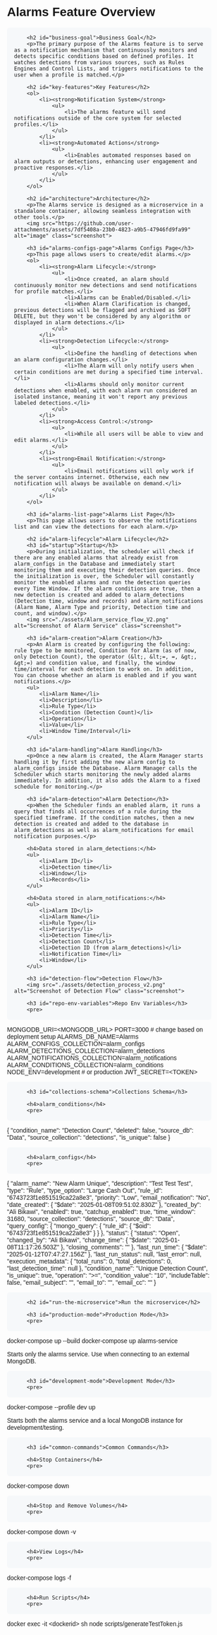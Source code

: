 <!DOCTYPE html>
<html lang="en">
<head>
    <meta charset="UTF-8">
    <meta name="viewport" content="width=device-width, initial-scale=1.0">
    <title>Alarms Feature Ohverview</title>
    <link rel="stylesheet" href="https://cdnjs.cloudflare.com/ajax/libs/github-markdown-css/5.1.0/github-markdown.min.css">
    <style>
        body {
            font-family: Arial, sans-serif;
        }
        .container {
            max-width: 1200px;
            margin: 0 auto;
            padding: 20px;
        }
        .screenshot {
            max-width: 100%;
            height: auto;
        }
        pre {
            background-color: #f6f8fa;
            border-radius: 6px;
            padding: 16px;
            overflow: auto;
        }
    </style>
</head>
<body>
    <div class="container markdown-body">
        <h1 id="alarms-feature-overview">Alarms Feature Overview</h1>

        <h2 id="business-goal">Business Goal</h2>
        <p>The primary purpose of the Alarms feature is to serve as a notification mechanism that continuously monitors and detects specific conditions based on defined profiles. It watches detections from various sources, such as Rules Engines and Control Lists, and triggers notifications to the user when a profile is matched.</p>

        <h2 id="key-features">Key Features</h2>
        <ol>
            <li><strong>Notification System</strong>
                <ul>
                    <li>The alarms feature will send notifications outside of the core system for selected profiles.</li>
                </ul>
            </li>
            <li><strong>Automated Actions</strong>
                <ul>
                    <li>Enables automated responses based on alarm outputs or detections, enhancing user engagement and proactive responses.</li>
                </ul>
            </li>
        </ol>

        <h2 id="architecture">Architecture</h2>
        <p>The Alarms service is designed as a microservice in a standalone container, allowing seamless integration with other tools.</p>
        <img src="https://github.com/user-attachments/assets/7df5408a-23b0-4823-a9b5-47946fd9fa99" alt="image" class="screenshot">

        <h3 id="alarms-configs-page">Alarms Configs Page</h3>
        <p>This page allows users to create/edit alarms.</p>
        <ol>
            <li><strong>Alarm Lifecycle:</strong>
                <ul>
                    <li>Once created, an alarm should continuously monitor new detections and send notifications for profile matches.</li>
                    <li>Alarms can be Enabled/Disabled.</li>
                    <li>When Alarm Clarification is changed, previous detections will be flagged and archived as SOFT DELETE, but they won't be considered by any algorithm or displayed in alarm detections.</li>
                </ul>
            </li>
            <li><strong>Detection Lifecycle:</strong>
                <ul>
                    <li>Define the handling of detections when an alarm configuration changes.</li>
                    <li>The Alarm will only notify users when certain conditions are met during a specified time interval.</li>
                    <li>Alarms should only monitor current detections when enabled, with each alarm run considered an isolated instance, meaning it won't report any previous labeled detections.</li>
                </ul>
            </li>
            <li><strong>Access Control:</strong>
                <ul>
                    <li>While all users will be able to view and edit alarms.</li>
                </ul>
            </li>
            <li><strong>Email Notification:</strong>
                <ul>
                    <li>Email notifications will only work if the server contains internet. Otherwise, each new notification will always be available on demand.</li>
                </ul>
            </li>
        </ol>

        <h3 id="alarms-list-page">Alarms List Page</h3>
        <p>This page allows users to observe the notifications list and can view the detections for each alarm.</p>

        <h2 id="alarm-lifecycle">Alarm Lifecycle</h2>
        <h3 id="startup">Startup</h3>
        <p>During initialization, the scheduler will check if there are any enabled alarms that already exist from alarm_configs in the Database and immediately start monitoring them and executing their detection queries. Once the initialization is over, the Scheduler will constantly monitor the enabled alarms and run the detection queries every Time Window. If the alarm conditions are true, then a new detection is created and added to alarm_detections (Detection time, window and records) and alarm_notifications (Alarm Name, Alarm Type and priority, Detection time and count, and window).</p>
        <img src="./assets/Alarm_service_flow_V2.png" alt="Screenshot of Alarm Service" class="screenshot">

        <h3 id="alarm-creation">Alarm Creation</h3>
        <p>An Alarm is created by configuring the following: rule type to be monitored, Condition for Alarm (as of now, only Detection Count), the operator (&lt;, &lt;=, =, &gt;, &gt;=) and condition value, and finally, the window time/interval for each detection to work on. In addition, You can choose whether an alarm is enabled and if you want notifications.</p>
        <ul>
            <li>Alarm Name</li>
            <li>Description</li>
            <li>Rule Type</li>
            <li>Condition (Detection Count)</li>
            <li>Operation</li>
            <li>Value</li>
            <li>Window Time/Interval</li>
        </ul>

        <h3 id="alarm-handling">Alarm Handling</h3>
        <p>Once a new alarm is created, the Alarm Manager starts handling it by first adding the new alarm config to alarm_configs inside the Database. Alarm Manager calls the Scheduler which starts monitoring the newly added alarms immediately. In addition, it also adds the Alarm to a fixed schedule for monitoring.</p>

        <h3 id="alarm-detection">Alarm Detection</h3>
        <p>When the Scheduler finds an enabled alarm, it runs a query that finds all occurrences of a rule during the specified timeframe. If the condition matches, then a new detection is created and added to the database in alarm_detections as well as alarm_notifications for email notification purposes.</p>

        <h4>Data stored in alarm_detections:</h4>
        <ul>
            <li>Alarm ID</li>
            <li>Detection time</li>
            <li>Window</li>
            <li>Records</li>
        </ul>

        <h4>Data stored in alarm_notifications:</h4>
        <ul>
            <li>Alarm ID</li>
            <li>Alarm Name</li>
            <li>Rule Type</li>
            <li>Priority</li>
            <li>Detection Time</li>
            <li>Detection Count</li>
            <li>Detection ID (from alarm_detections)</li>
            <li>Notification Time</li>
            <li>Window</li>
        </ul>

        <h3 id="detection-flow">Detection Flow</h3>
        <img src="./assets/detection_process_v2.png" alt="Screenshot of Detection Flow" class="screenshot">

        <h3 id="repo-env-variables">Repo Env Variables</h3>
        <pre>
MONGODB_URI=&lt;MONGODB_URL&gt;
PORT=3000   # change based on deployment setup
ALARMS_DB_NAME=Alarms
ALARM_CONFIGS_COLLECTION=alarm_configs
ALARM_DETECTIONS_COLLECTION=alarm_detections
ALARM_NOTIFICATIONS_COLLECTION=alarm_notifications
ALARM_CONDITIONS_COLLECTION=alarm_conditions
NODE_ENV=development   # or production 
JWT_SECRET=&lt;TOKEN&gt;
        </pre>

        <h3 id="collections-schema">Collections Schema</h3>

        <h4>alarm_conditions</h4>
        <pre>
{
  "condition_name": "Detection Count",
  "deleted": false,
  "source_db": "Data",
  "source_collection": "detections",
  "is_unique": false
}
        </pre>

        <h4>alarm_configs</h4>
        <pre>
{
  "alarm_name": "New Alarm Unique",
  "description": "Test Test Test",
  "type": "Rule",
  "type_option": "Large Cash Out",
  "rule_id": "6743723f1e851519ca22a8e3",
  "priority": "Low",
  "email_notification": "No",
  "date_created": {
    "$date": "2025-01-08T09:51:02.830Z"
  },
  "created_by": "Ali Bikawi",
  "enabled": true,
  "catchup_enabled": true,
  "time_window": 31680,
  "source_collection": "detections",
  "source_db": "Data",
  "query_config": {
    "mongo_query": {
      "rule_id": {
        "$oid": "6743723f1e851519ca22a8e3"
      }
    }
  },
  "status": {
    "status": "Open",
    "changed_by": "Ali Bikawi",
    "change_time": {
      "$date": "2025-01-08T11:17:26.503Z"
    },
    "closing_comments": ""
  },
  "last_run_time": {
    "$date": "2025-01-12T07:47:27.156Z"
  },
  "last_run_status": null,
  "last_error": null,
  "execution_metadata": {
    "total_runs": 0,
    "total_detections": 0,
    "last_detection_time": null
  },
  "condition_name": "Unique Detection Count",
  "is_unique": true,
  "operation": ">=",
  "condition_value": "10",
  "includeTable": false,
  "email_subject": "",
  "email_to": "",
  "email_cc": ""
}
        </pre>

        <h2 id="run-the-microservice">Run the microservice</h2>

        <h3 id="production-mode">Production Mode</h3>
        <pre>
docker-compose up --build
docker-compose up alarms-service
        </pre>
        <p>Starts only the alarms service. Use when connecting to an external MongoDB.</p>

        <h3 id="development-mode">Development Mode</h3>
        <pre>
docker-compose --profile dev up
        </pre>
        <p>Starts both the alarms service and a local MongoDB instance for development/testing.</p>

        <h3 id="common-commands">Common Commands</h3>

        <h4>Stop Containers</h4>
        <pre>
docker-compose down
        </pre>

        <h4>Stop and Remove Volumes</h4>
        <pre>
docker-compose down -v
        </pre>

        <h4>View Logs</h4>
        <pre>
docker-compose logs -f
        </pre>

        <h4>Run Scripts</h4>
        <pre>
docker exec -it &lt;dockerid&gt; sh
node scripts/generateTestToken.js
        </pre>
    </div>
</body>
</html>
